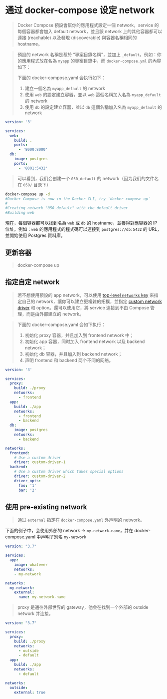 # 通过 docker-compose 设定 network

>Docker Compose 預設會幫你的應用程式設定一個 network，service 的每個容器都會加入 default network，並且該 network 上的其他容器都可以連接 (reachable) 以及發現 (discoverable) 與容器名稱相同的 hostname。

> 預設的 network 名稱是基於 “專案目錄名稱”，並加上 `_default`。例如：你的應用程式放在名為 `myapp` 的專案目錄中，而 `docker-compose.yml` 的內容如下：
>
> 下面的 docker-compose.yaml 会执行如下：
>
> 1. 建立一個名為 `myapp_default` 的 network
> 2. 使用 `web` 的設定建立容器，並以 `web` 這個名稱加入名為 `myapp_default` 的 network
> 3. 使用 `db` 的設定建立容器，並以 `db` 這個名稱加入名為 `myapp_default` 的 network

```yaml
version: '3'

services:
  web:
    build: .
    ports:
      - '8000:8000'
  db:
    image: postgres
    ports:
      - '8001:5432'
```

> 可以看到，我们会创建一个 `050_default` 的 network（因为我们的文件名在 `050/` 目录下）

```bash
docker-compose up -d
#Docker Compose is now in the Docker CLI, try `docker compose up`
#
#Creating network "050_default" with the default driver
#Building web
```

現在，每個容器都可以找到名為 `web` 或 `db` 的 hostname，並獲得對應容器的 IP 位址。例如：`web` 的應用程式的程式碼可以連接到 `postgres://db:5432` 的 URL，並開始使用 Postgres 資料庫。

## 更新容器

> docker-compose up

## 指定自定 network

> 若不想使用預設的 app network，可以使用 [top-level `networks` key](https://docs.docker.com/compose/compose-file/#network-configuration-reference) 來指定自己的 network，讓你可以建立更複雜的拓撲，並指定 [custom network driver](https://docs.docker.com/engine/extend/plugins_network/) 和 option。還可以使用它，將 service 連接到不由 Compose 管理，而是由外部建立的 network。

> 下面的 docker-compose.yaml 会如下执行：
>
> 1. 初始化 proxy 容器，并且加入到 frontend network 中；
> 2. 初始化 app 容器，同时加入 frontend network 以及 backend network；
> 3. 初始化 db 容器，并且加入到 backend network；
> 4. 声明 frontend 和 backend 两个不同的网络。

```yaml
version: '3'

services:
  proxy:
    build: ./proxy
    networks:
      - frontend
  app:
    build: ./app
    networks:
      - frontend
      - backend
  db:
    image: postgres
    networks:
      - backend

networks:
  frontend:
    # Use a custom driver
    driver: custom-driver-1
  backend:
    # Use a custom driver which takes special options
    driver: custom-driver-2
    driver_opts:
      foo: '1'
      bar: '2'
```

## 使用 pre-existing network

> 通过 `external` 指定在 `docker-compose.yaml` 外声明的 network。

下面的例子中，会使用外部的 network -> `my-network-name`，并在 docker-compose.yaml 中声明了别名 `my-network`

```yaml
version: "3.7"

services:
  app:
    image: whatever
    networks:
    - my-network

networks:
  my-network:
    external:
      name: my-network-name
```

> proxy 是通往外部世界的 gateway，他会在找到一个外部的 outside network 并连接。

```yaml
version: "3.7"

services:
  proxy:
    build: ./proxy
    networks:
      - outside
      - default
  app:
    build: ./app
    networks:
      - default

networks:
  outside:
    external: true
```



















































